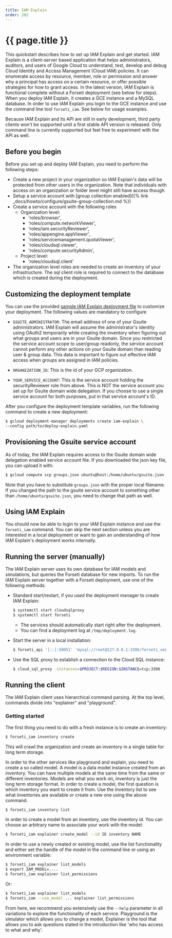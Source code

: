 ```yaml
---
title: IAM Explain
order: 202
---
```

# {{ page.title }}

This quickstart describes how to set up IAM Explain and get started.
IAM Explain is a client-server based application that helps administrators,
auditors, and users of Google Cloud to understand, test, develop and debug Cloud
Identity and Access Management (Cloud IAM) policies. It can enumerate access by
resource, member, role or permission and answer why a principal has access on a
certain resource, or offer possible strategies for how to grant access.
In the latest version, IAM Explain is functional complete without a Forseti
deployment (see below for steps).
When you deploy IAM Explain, it creates a GCE instance and a MySQL database.
In order to use IAM Explain you login to the GCE instance and use the command line
tool `forseti_iam`. See below for usage examples.

Because IAM Explain and its API are still in early development, third party
clients won't be supported until a first stable API version is released. Only command
line is currently supported but feel free to experiment with the API as well.

## Before you begin

Before you set up and deploy IAM Explain, you need to perform the following steps:

  - Create a new project in your organization so IAM Explain's data will be protected from other users in the organization. Note that individuals with access on an organization or folder level might still have access though.
  - Setup a service account with [group collection enabled]({% link _docs/howto/configure/gsuite-group-collection.md %})
  - Create a service account with the following roles
    - Organization level:
      - 'roles/browser',
      - 'roles/compute.networkViewer',
      - 'roles/iam.securityReviewer',
      - 'roles/appengine.appViewer',
      - 'roles/servicemanagement.quotaViewer',
      - 'roles/cloudsql.viewer',
      - 'roles/compute.securityAdmin',
    - Project level:
      - 'roles/cloudsql.client'
  - The organization level roles are needed to create an inventory of your infrastructure. The sql client role is required to connect to the database which is created during the deployment.

## Customizing the deployment template

You can use the provided
[sample IAM Explain deployment file](https://github.com/GoogleCloudPlatform/forseti-security/blob/master/deployment-templates/deploy-explain.yaml.sample)
to customize your deployment. The following values are mandatory to configure

  - `GSUITE_ADMINISTRATOR`: The email address of one of your Gsuite administrators. IAM Explain will assume the administrator's identity using OAuth2 temporarily while creating the inventory when figuring out what groups and users are in your Gsuite domain. Since you restricted the service account scope to user/group readonly, the service account cannot perform any other actions on your Gsuite domain than reading user & group data. This data is important to figure out effective IAM access when groups are assigned in IAM policies.

  - `ORGANIZATION_ID`: This is the id of your GCP organization.
  - `YOUR_SERVICE_ACCOUNT`: This is the service account holding the securityReviewer role from above. This is NOT the service account you set up for Gsuite domain wide delegation. If you choose to use a single service account for both purposes, put in that service account's ID.


After you configure the deployment template variables, run the following
command to create a new deployment:

  ```bash
  $ gcloud deployment-manager deployments create iam-explain \
  --config path/to/deploy-explain.yaml
  ```

## Provisioning the Gsuite service account

As of today, the IAM Explain requires access to the Gsuite domain wide delegation enabled service account file. If you downloaded the json key file, you can upload it with:
```bash
$ gcloud compute scp groups.json ubuntu@host:/home/ubuntu/gsuite.json
```
Note that you have to substitute `groups.json` with the proper local filename. If you changed the path to the gsuite service account to something other than `/home/ubuntu/gsuite.json`, you need to change that path as well.

## Using IAM Explain

You should now be able to login to your IAM Explain instance and use the `forseti_iam` command. You can skip the next section unless you are interested in a local deployment or want to gain an understanding of how IAM Explain's deployment works internally.

## Running the server (manually)

The IAM Explain server uses its own database for IAM models and simulations,
but queries the Forseti database for new imports. To run the IAM Explain server
together with a Forseti deployment, use one of the following methods:

  - Standard start/restart, if you used the deployment manager to create IAM
  Explain:

      ```bash
      $ systemctl start cloudsqlproxy
      $ systemctl start forseti
      ```

    - The services should automatically start right after the deployment.
    - You can find a deployment log at `/tmp/deployment.log`.

  - Start the server in a local installation:

      ```bash
      $ forseti_api '[::]:50051' 'mysql://root@127.0.0.1:3306/forseti_security' 'mysql://root@127.0.0.1:3306/explain_security' '/Users/user/deployments/forseti/groups.json' 'admin@gsuite.domain.com' '$organization_id' playground explain inventory
      ```

  - Use the SQL proxy to establish a connection to the Cloud SQL instance:
  
      ```bash
      $ cloud_sql_proxy -instances=$PROJECT:$REGION:$INSTANCE=tcp:3306
      ```

## Running the client

The IAM Explain client uses hierarchical command parsing. At the top level,
commands divide into "explainer" and "playground".

### Getting started

The first thing you need to do with a fresh instance is to create an inventory:

```bash
$ forseti_iam inventory create
```

This will crawl the organization and create an inventory in a single table for long term storage.

In order to the other services like playground and explain, you need to create a so called model. A model is a data model instance created from an inventory. You can have multiple models at the same time from the same or different inventories. Models are what you work on, inventory is just the long term storage format. In order to create a model, the first question is which inventory you want to create it from. Use the inventory list to see what inventories are available or create a new one using the above command.

```bash
$ forseti_iam inventory list
```

In order to create a model from an inventory, use the inventory id. You can choose an arbitrary name to associate your work with the model:
```bash
$ forseti_iam explainer create_model --id ID inventory NAME
```

In order to use a newly created or existing model, use the list functionality and either set the handle of the model in the command line or using an environment variable:

```bash
$ forseti_iam explainer list_models
$ export IAM_MODEL=....
$ forseti_iam explainer list_permissions
```

Or:

```bash
$ forseti_iam explainer list_models
$ forseti_iam --use_model ... explainer list_permissions
```

From here, we recommend you extensively use the `--help` parameter in all variations to explore the functionality of each service. Playground is the simulator which allows you to change a model, Explainer is the tool that allows you to ask questions stated in the introduction like 'who has access to what and why'.
